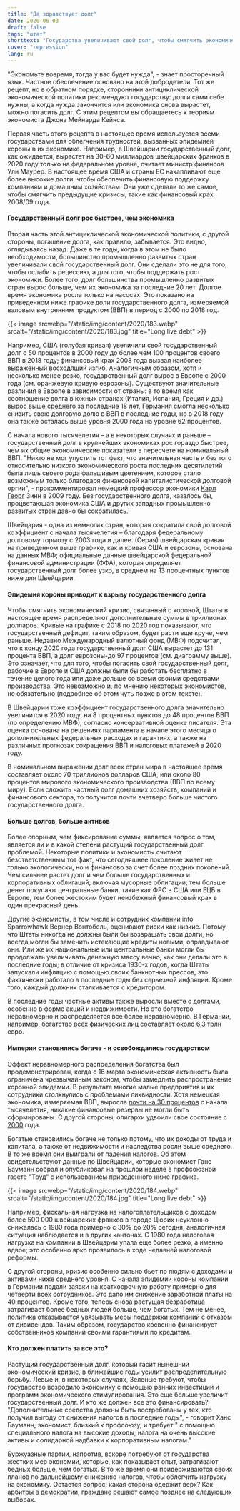 ```yaml
---
title: "Да здравствует долг"
date: 2020-06-03
draft: false
tags: "штат"
shorttext: "Государства увеличивают свой долг, чтобы смягчить экономический кризис после эпидемии Короны. Они делают то же самое в течение 20 лет."
cover: "repression"
lang: ru
---
```


"Экономьте вовремя, тогда у вас будет нужда", - знает просторечный язык. Частное обеспечение основано на этой добродетели. Тот же рецепт, но в обратном порядке, сторонники антициклической экономической политики рекомендуют государству: долги сами себе нужны, а когда нужда закончится или экономика снова вырастет, можно погасить долг. С этим рецептом вы обращаетесь к теориям экономиста Джона Мейнарда Кейнса.

Первая часть этого рецепта в настоящее время используется всеми государствами для облегчения трудностей, вызванных эпидемией короны в их экономике. Например, в Швейцарии государственный долг, как ожидается, вырастет на 30-60 миллиардов швейцарских франков в 2020 году только на федеральном уровне, считает министр финансов Ули Маурер. В настоящее время США и страны ЕС накапливают еще более высокие долги, чтобы обеспечить финансовую поддержку компаниям и домашним хозяйствам. Они уже сделали то же самое, чтобы смягчить предыдущие кризисы, такие как финансовый крах 2008/09 года.

#### Государственный долг рос быстрее, чем экономика

Вторая часть этой антициклической экономической политики, с другой стороны, погашение долга, как правило, забывается. Это видно, оглядываясь назад. Даже в те годы, когда в этом не было необходимости, большинство промышленно развитых стран увеличивали свой государственный долг. Они сделали это не для того, чтобы ослабить рецессию, а для того, чтобы поддержать рост экономики. Более того, долг большинства промышленно развитых стран вырос больше, чем их экономика за последние 20 лет. Долгое время экономика росла только на насосах. Это показано на приведенном ниже графике доли государственного долга, измеряемой валовым внутренним продуктом (ВВП) в период с 2000 по 2018 год.

{{< image srcwebp="/static/img/content/2020/183.webp" srcalt="/static/img/content/2020/183.jpg" title="Long live debt" >}}

Например, США (голубая кривая) увеличили свой государственный долг с 50 процентов в 2000 году до более чем 100 процентов своего ВВП в 2018 году; финансовый крах 2008 года вызвал наиболее выраженный восходящий изгиб. Аналогичным образом, хотя и несколько менее резко, государственный долг вырос в Европе с 2000 года (см. оранжевую кривую еврозоны). Существуют значительные различия в Европе в зависимости от страны: в то время как соотношение долга в южных странах (Италия, Испания, Греция и др.) вырос выше среднего за последние 18 лет, Германия смогла несколько снизить свою долговую долю в ВВП в последние годы, но в 2018 году она также осталась выше уровня 2000 года на уровне 62 процентов.

С начала нового тысячелетия – а в некоторых случаях и раньше – государственный долг в крупнейших экономиках рос гораздо быстрее, чем их общие экономические показатели в пересчете на номинальный ВВП. "Никто не мог упустить тот факт, что значительная часть и без того относительно низкого экономического роста последних десятилетий была лишь своего рода фальшивым цветением, которое стало возможным только благодаря финансовой капиталистической долговой оргии", - прокомментировал немецкий профессор экономики [Карл Георг](https://monde-diplomatique.de/artikel/!634239 "SÄTTIGUNG ODER ZWEI GRENZEN DES WACHSTUMS") Зинн в 2009 году. Без государственного долга, казалось бы, процветающая экономика США и других западных промышленно развитых стран давно бы сократилась.

Швейцария - одна из немногих стран, которая сократила свой долговой коэффициент с начала тысячелетия – благодаря федеральному долговому тормозу с 2003 года и далее. (Серая) швейцарская кривая на приведенном выше графике, как и кривая США и еврозоны, основана на данных МВФ; официальные данные швейцарской федеральной финансовой администрации (ФФА), которая определяет государственный долг более узко, в среднем на 13 процентных пунктов ниже для Швейцарии.

#### Эпидемия короны приводит к взрыву государственного долга

Чтобы смягчить экономический кризис, связанный с короной, Штаты в настоящее время распределяют дополнительные суммы в триллионах долларов. Кривые на графике с 2018 по 2020 год показывают, что государственный дефицит, таким образом, будет расти еще круче, чем раньше. Недавно Международный валютный фонд (МВФ) подсчитал, что к концу 2020 года государственный долг США вырастет до 131 процента ВВП, а долг еврозоны-до 97 процентов (см. диаграмму выше). Это означает, что для того, чтобы погасить свой государственный долг, рабочие в Европе и США должны были бы работать бесплатно в течение целого года или даже дольше со всеми своими средствами производства. Это невозможно и, по мнению некоторых экономистов, не обязательно (подробнее об этом чуть позже в этом тексте).

В Швейцарии тоже коэффициент государственного долга значительно увеличится в 2020 году, на 8 процентных пунктов до 48 процентов ВВП (по определению МВФ), согласно консервативной оценке писателя. Эта оценка основана на решениях парламента в начале этого месяца о дополнительных федеральных расходах и гарантиях, а также на различных прогнозах сокращения ВВП и налоговых платежей в 2020 году.

В номинальном выражении долг всех стран мира в настоящее время составляет около 70 триллионов долларов США, или около 80 процентов мирового экономического производства (ВВП по всему миру). Если сложить частный долг домашних хозяйств, компаний и финансового сектора, то получится почти вчетверо больше чистого государственного долга.

#### Больше долгов, больше активов

Более спорным, чем фиксирование суммы, является вопрос о том, является ли и в какой степени растущий государственный долг проблемой. Некоторые политики и экономисты считают безответственным тот факт, что сегодняшнее поколение живет не только экологически, но и финансово за счет более поздних поколений. Чем сильнее растет долг и чем больше государственных и корпоративных облигаций, включая мусорные облигации, тем больше денег покупают центральные банки, такие как ФРС в США или ЕЦБ в Европе, тем более жестоким будет неизбежный финансовый крах в один прекрасный день.

Другие экономисты, в том числе и сотрудник компании info Sparrowhawk Вернер Вонтобель, оценивают риски как низкие. Потому что Штаты никогда не должны были бы возвращать свои долги, но всегда могли бы заменить истекающие кредиты новыми, оправдывают они. Или же их национальные или центральные банки могли бы продолжать увеличивать денежную массу вечно, как они делали это в последние годы; в отличие от кризиса 1930-х годов, когда Штаты запускали инфляцию с помощью своих банкнотных прессов, это фактически работало в последние годы без серьезной инфляции. Кроме того, каждый должник сталкивается с кредитором.

В последние годы частные активы также выросли вместе с долгами, особенно в форме акций и недвижимости. Но это богатство неравномерно и распределяется все более неравномерно. В Германии, например, богатство всех физических лиц составляет около 6,3 трлн евро.

#### Империи становились богаче - и освобождались государством

Эффект неравномерного распределения богатства был продемонстрирован, когда с 16 марта экономическая активность была ограничена чрезвычайным законом, чтобы замедлить распространение коронной эпидемии. В результате многие малые предприятия и их сотрудники столкнулись с проблемами ликвидности. Хотя немецкая экономика, измеряемая ВВП, выросла [почти на 30 процентов](/static/downloads/wsi_vm_vb_2017_bip.pdf "BRUTTOINLANDSPRODUKT IN DEUTSCHLAND, 1992–2017") с начала тысячелетия, никакие финансовые резервы не могли быть сформированы. С другой стороны, олигархи удвоили свое состояние с [2000](https://www.handelsblatt.com/politik/deutschland/vermoegen-studie-zeigt-die-reichsten-50-prozent-werden-immer-reicher-arme-bleiben-arm/25637446.html?ticket=ST-203421-b5pQEF6SAzgXNR1wtA4m-ap2 "Studie zeigt: Die reichsten 50 Prozent werden immer reicher, Arme bleiben arm") года.

Богатые становились богаче не только потому, что их доходы от труда и капитала, а также от недвижимости и наследства росли выше среднего. В то же время они выиграли от падения налогов. Об этом свидетельствуют данные по Швейцарии, которые экономист Ганс Бауманн собрал и опубликовал на прошлой неделе в профсоюзной газете "Труд" с использованием приведенного ниже графика.

{{< image srcwebp="/static/img/content/2020/184.webp" srcalt="/static/img/content/2020/184.jpg" title="Long live debt" >}}

Например, фискальная нагрузка на налогоплательщиков с доходом более 500 000 швейцарских франков в городе Цюрих неуклонно снижалась с 1980 года примерно с 30% до 20% сегодня; аналогичная ситуация наблюдается и в других кантонах. С 1980 года налоговая нагрузка на компании в Швейцарии упала еще более резко, а именно вдвое; это особенно ярко проявилось в ходе недавней налоговой реформы.

С другой стороны, кризис особенно сильно бьет по людям с доходами и активами ниже среднего уровня. С начала эпидемии короны компании в Германии подали заявки на краткосрочную работу примерно для четверти всех сотрудников. Это дало им снижение заработной платы на 40 процентов. Кроме того, теперь снова растущая безработица затрагивает более бедных людей больше, чем богатых. Тем не менее, политика отказывается увязывать меры поддержки компаний с отказом от дивидендов. Таким образом, государство косвенно финансирует собственников компаний своими гарантиями по кредитам.

#### Кто должен платить за все это?

Растущий государственный долг, который гасит нынешний экономический кризис, в ближайшие годы усилит распределительную борьбу. Левые и, в некоторых случаях, Зеленые требуют, чтобы государство возродило экономику с помощью ранних инвестиций и программ экономического стимулирования. Это еще больше увеличит государственный долг. И кто же должен все это финансировать? "Дополнительные средства должны быть востребованы у тех, кто получил выгоду от снижения налогов в последние годы", - говорит Ханс Бауманн, экономист, близкий к профсоюзу, и требует:" с помощью специального налога на высокие доходы, налога на очень высокие активы и солидарной надбавки к корпоративным налогам."

Буржуазные партии, напротив, вскоре потребуют от государства жестких мер экономии, которые, как показывает опыт, затрагивают бедных больше, чем богатых. В то же время они придерживаются своих планов по дальнейшему снижению налогов, чтобы облегчить нагрузку на экономику. Остается вопрос: какая сторона одержит верх? Как арбитры в демократии, граждане решают самое позднее на следующих выборах.
